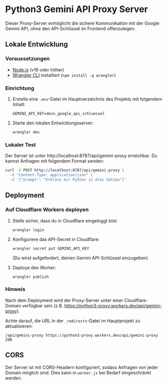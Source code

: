 # Python3 Gemini API Proxy Server

Dieser Proxy-Server ermöglicht die sichere Kommunikation mit der Google Gemini API, ohne den API-Schlüssel im Frontend offenzulegen.

## Lokale Entwicklung

### Voraussetzungen

- [Node.js](https://nodejs.org/) (v16 oder höher)
- [Wrangler CLI](https://developers.cloudflare.com/workers/cli-wrangler/install-update) installiert (`npm install -g wrangler`)

### Einrichtung

1. Erstelle eine `.env`-Datei im Hauptverzeichnis des Projekts mit folgendem Inhalt:
   ```
   GEMINI_API_KEY=dein_google_api_schluessel
   ```

2. Starte den lokalen Entwicklungsserver:
   ```
   wrangler dev
   ```

### Lokaler Test

Der Server ist unter http://localhost:8787/api/gemini-proxy erreichbar. Du kannst Anfragen mit folgendem Format senden:

```bash
curl -X POST http://localhost:8787/api/gemini-proxy \
  -H "Content-Type: application/json" \
  -d '{"prompt": "Erkläre mir Python in drei Sätzen"}'
```

## Deployment

### Auf Cloudflare Workers deployen

1. Stelle sicher, dass du in Cloudflare eingeloggt bist:
   ```
   wrangler login
   ```

2. Konfiguriere das API-Secret in Cloudflare:
   ```
   wrangler secret put GEMINI_API_KEY
   ```
   (Du wirst aufgefordert, deinen Gemini API-Schlüssel einzugeben)

3. Deploye den Worker:
   ```
   wrangler publish
   ```

### Hinweis

Nach dem Deployment wird der Proxy-Server unter einer Cloudflare-Domain verfügbar sein (z.B. https://python3-proxy.workers.dev/api/gemini-proxy).

Achte darauf, die URL in der `_redirects`-Datei im Hauptprojekt zu aktualisieren:

```
/api/gemini-proxy https://python3-proxy.workers.dev/api/gemini-proxy 200
```

## CORS

Der Server ist mit CORS-Headern konfiguriert, sodass Anfragen von jeder Domain möglich sind. Dies kann in `worker.js` bei Bedarf eingeschränkt werden.